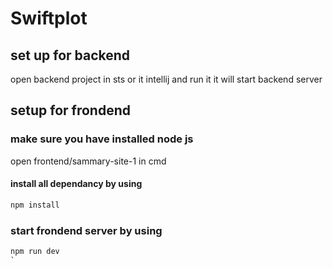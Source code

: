 # Swiftplot
## set up for backend 
   open backend project in sts or it intellij and run it it will start backend server
## setup for frondend
 ### make sure you have installed node js
   open frontend/sammary-site-1 in cmd
#### install all dependancy by using
```bash
npm install 
```
### start frondend server by using
```bash
npm run dev
`
